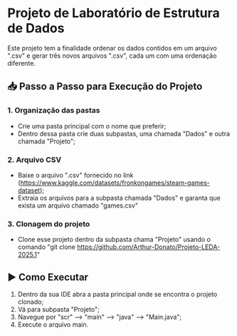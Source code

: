 # Projeto de Laboratório de Estrutura de Dados

Este projeto tem a finalidade ordenar os dados contidos em um arquivo ".csv" e gerar três novos arquivos ".csv", cada um com uma ordenação diferente.

## 📥 Passo a Passo para Execução do Projeto

### 1. Organização das pastas
- Crie uma pasta principal com o nome que preferir;
- Dentro dessa pasta crie duas subpastas, uma chamada "Dados" e outra chamada "Projeto";

### 2. Arquivo CSV
- Baixe o arquivo ".csv" fornecido no link (https://www.kaggle.com/datasets/fronkongames/steam-games-dataset);
- Extraia os arquivos para a subpasta chamada "Dados" e garanta que exista um arquivo chamado "games.csv"

### 3. Clonagem do projeto
- Clone esse projeto dentro da subpasta chama "Projeto" usando o comando "git clone https://github.com/Arthur-Donato/Projeto-LEDA-2025.1"

## ▶️ Como Executar 

1. Dentro da sua IDE abra a pasta principal onde se encontra o projeto clonado;
2. Vá para subpasta "Projeto";
3. Navegue por "scr" --> "main" --> "java" --> "Main.java";
4. Execute o arquivo main.
